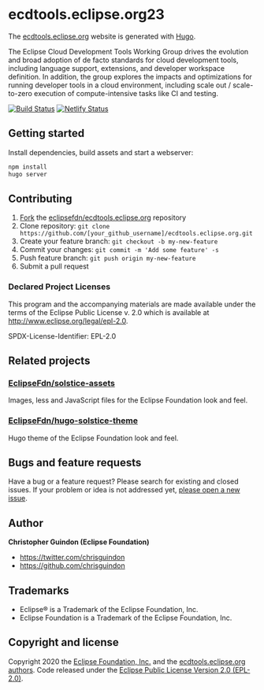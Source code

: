 # ecdtools.eclipse.org23

The [ecdtools.eclipse.org](https://ecdtools.eclipse.org) website is generated with [Hugo](https://gohugo.io/documentation/).

The Eclipse Cloud Development Tools Working Group drives the evolution and broad adoption of de facto standards for cloud development tools, including language support, extensions, and developer workspace definition. In addition, the group explores the impacts and optimizations for running developer tools in a cloud environment, including scale out / scale-to-zero execution of compute-intensive tasks like CI and testing.

[![Build Status](https://travis-ci.org/EclipseFdn/ecdtools.eclipse.org.svg?branch=master)](https://travis-ci.org/eclipsefdn/ecdtools.eclipse.org) [![Netlify Status](https://api.netlify.com/api/v1/badges/8d42015f-09c7-46b1-9f9c-419404d01f6d/deploy-status)](https://app.netlify.com/sites/eclipsefdn/deploys)

## Getting started

Install dependencies, build assets and start a webserver:

```bash
npm install 
hugo server
```

## Contributing

1. [Fork](https://help.github.com/articles/fork-a-repo/) the [eclipsefdn/ecdtools.eclipse.org](https://github.com/eclipsefdn/ecdtools.eclipse.org) repository
2. Clone repository: `git clone https://github.com/[your_github_username]/ecdtools.eclipse.org.git`
3. Create your feature branch: `git checkout -b my-new-feature`
4. Commit your changes: `git commit -m 'Add some feature' -s`
5. Push feature branch: `git push origin my-new-feature`
6. Submit a pull request

### Declared Project Licenses

This program and the accompanying materials are made available under the terms
of the Eclipse Public License v. 2.0 which is available at
http://www.eclipse.org/legal/epl-2.0.

SPDX-License-Identifier: EPL-2.0

## Related projects

### [EclipseFdn/solstice-assets](https://github.com/EclipseFdn/solstice-assets)

Images, less and JavaScript files for the Eclipse Foundation look and feel.

### [EclipseFdn/hugo-solstice-theme](https://github.com/EclipseFdn/hugo-solstice-theme)

Hugo theme of the Eclipse Foundation look and feel. 

## Bugs and feature requests

Have a bug or a feature request? Please search for existing and closed issues. If your problem or idea is not addressed yet, [please open a new issue](https://github.com/eclipsefdn/ecdtools.eclipse.org/issues/new).

## Author

**Christopher Guindon (Eclipse Foundation)**

- <https://twitter.com/chrisguindon>
- <https://github.com/chrisguindon>

## Trademarks

* Eclipse® is a Trademark of the Eclipse Foundation, Inc.
* Eclipse Foundation is a Trademark of the Eclipse Foundation, Inc.

## Copyright and license

Copyright 2020 the [Eclipse Foundation, Inc.](https://www.eclipse.org) and the [ecdtools.eclipse.org authors](https://github.com/eclipsefdn/ecdtools.eclipse.org/graphs/contributors). Code released under the [Eclipse Public License Version 2.0 (EPL-2.0)](https://github.com/eclipsefdn/ecdtools.eclipse.org/blob/src/LICENSE).
